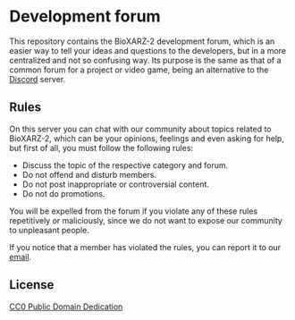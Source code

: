 # Development forum

This repository contains the BioXARZ-2 development forum, which is an easier
way to tell your ideas and questions to the developers, but in a more
centralized and not so confusing way. Its purpose is the same as that of a
common forum for a project or video game, being an alternative to the
[Discord](https://discord.gg/dxq5uvyDJB) server.

## Rules

On this server you can chat with our community about topics related to
BioXARZ-2, which can be your opinions, feelings and even asking for help, but
first of all, you must follow the following rules:

* Discuss the topic of the respective category and forum.
* Do not offend and disturb members.
* Do not post inappropriate or controversial content.
* Do not do promotions.

You will be expelled from the forum if you violate any of these rules
repetitively or maliciously, since we do not want to expose our community to
unpleasant people.

If you notice that a member has violated the rules, you can report it to our
[email](mailto:bioxarz2@gmail.com). 

## License

[CC0 Public Domain Dedication](LICENSE)
